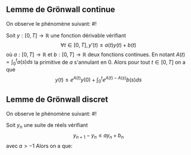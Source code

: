 ## Lemme de Grönwall continue
On observe le phénomène suivant: #!

Soit $y: [0, T] \to \mathbb R$ une fonction dérivable vérifiant
$$\forall t \in [0, T], y'(t) \leq a(t)y(t)+b(t)$$où $a: [0, T] \to \mathbb R$ et $b: [0, T] \to \mathbb R$ deux fonctions continues. En notant $A(t) = \int_0^ta(s)ds$ la primitive de $a$ s'annulant en $0$. Alors pour tout $t \in [0, T]$ on a que
$$y(t) \leq e^{A(t)}y(0) + \int_0^te^{A(t)- A(s)}b(s)ds$$

## Lemme de Grönwall discret
On observe le phénomène suivant: #!

Soit $y_n$ une suite de réels vérifiant
$$y_{n+1} - y_n \leq a y_n+b_n$$avec $a > -1$ Alors on a que: